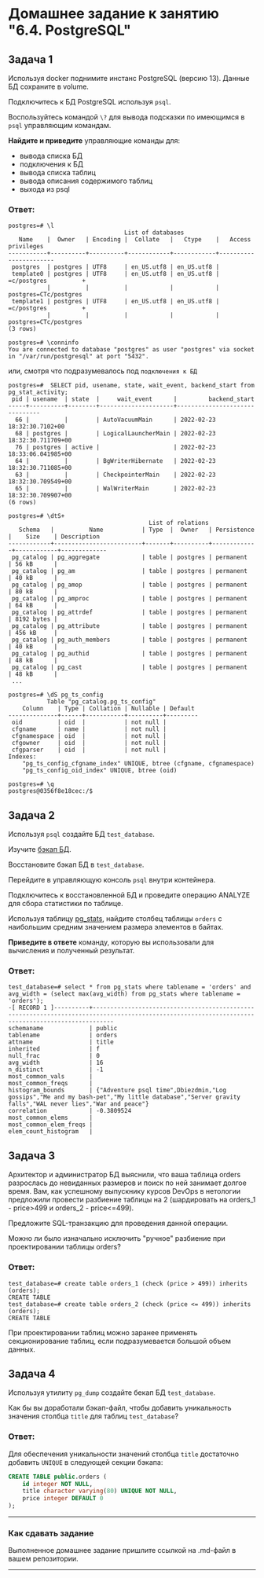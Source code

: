 # Домашнее задание к занятию "6.4. PostgreSQL"

## Задача 1

Используя docker поднимите инстанс PostgreSQL (версию 13). Данные БД сохраните в volume.

Подключитесь к БД PostgreSQL используя `psql`.

Воспользуйтесь командой `\?` для вывода подсказки по имеющимся в `psql` управляющим командам.

**Найдите и приведите** управляющие команды для:
- вывода списка БД
- подключения к БД
- вывода списка таблиц
- вывода описания содержимого таблиц
- выхода из psql

### Ответ:
```
postgres=# \l
                                 List of databases
   Name    |  Owner   | Encoding |  Collate   |   Ctype    |   Access privileges   
-----------+----------+----------+------------+------------+-----------------------
 postgres  | postgres | UTF8     | en_US.utf8 | en_US.utf8 | 
 template0 | postgres | UTF8     | en_US.utf8 | en_US.utf8 | =c/postgres          +
           |          |          |            |            | postgres=CTc/postgres
 template1 | postgres | UTF8     | en_US.utf8 | en_US.utf8 | =c/postgres          +
           |          |          |            |            | postgres=CTc/postgres
(3 rows)
```
```
postgres=# \conninfo
You are connected to database "postgres" as user "postgres" via socket in "/var/run/postgresql" at port "5432".
```
или, смотря что подразумевалось под `подключения к БД`
```
postgres=#  SELECT pid, usename, state, wait_event, backend_start from pg_stat_activity;
 pid | usename  | state  |     wait_event      |         backend_start         
-----+----------+--------+---------------------+-------------------------------
  66 |          |        | AutoVacuumMain      | 2022-02-23 18:32:30.7102+00
  68 | postgres |        | LogicalLauncherMain | 2022-02-23 18:32:30.711709+00
  76 | postgres | active |                     | 2022-02-23 18:33:06.041985+00
  64 |          |        | BgWriterHibernate   | 2022-02-23 18:32:30.711085+00
  63 |          |        | CheckpointerMain    | 2022-02-23 18:32:30.709549+00
  65 |          |        | WalWriterMain       | 2022-02-23 18:32:30.709907+00
(6 rows)
```
```
postgres=# \dtS+
                                        List of relations
   Schema   |          Name           | Type  |  Owner   | Persistence |    Size    | Description 
------------+-------------------------+-------+----------+-------------+------------+-------------
 pg_catalog | pg_aggregate            | table | postgres | permanent   | 56 kB      | 
 pg_catalog | pg_am                   | table | postgres | permanent   | 40 kB      | 
 pg_catalog | pg_amop                 | table | postgres | permanent   | 80 kB      | 
 pg_catalog | pg_amproc               | table | postgres | permanent   | 64 kB      | 
 pg_catalog | pg_attrdef              | table | postgres | permanent   | 8192 bytes | 
 pg_catalog | pg_attribute            | table | postgres | permanent   | 456 kB     | 
 pg_catalog | pg_auth_members         | table | postgres | permanent   | 40 kB      | 
 pg_catalog | pg_authid               | table | postgres | permanent   | 48 kB      | 
 pg_catalog | pg_cast                 | table | postgres | permanent   | 48 kB      | 
 ...
```
```
postgres=# \dS pg_ts_config
           Table "pg_catalog.pg_ts_config"
    Column    | Type | Collation | Nullable | Default 
--------------+------+-----------+----------+---------
 oid          | oid  |           | not null | 
 cfgname      | name |           | not null | 
 cfgnamespace | oid  |           | not null | 
 cfgowner     | oid  |           | not null | 
 cfgparser    | oid  |           | not null | 
Indexes:
    "pg_ts_config_cfgname_index" UNIQUE, btree (cfgname, cfgnamespace)
    "pg_ts_config_oid_index" UNIQUE, btree (oid)
```
```
postgres=# \q
postgres@0356f8e18cec:/$ 
```
## Задача 2

Используя `psql` создайте БД `test_database`.

Изучите [бэкап БД](https://github.com/netology-code/virt-homeworks/tree/master/06-db-04-postgresql/test_data).

Восстановите бэкап БД в `test_database`.

Перейдите в управляющую консоль `psql` внутри контейнера.

Подключитесь к восстановленной БД и проведите операцию ANALYZE для сбора статистики по таблице.

Используя таблицу [pg_stats](https://postgrespro.ru/docs/postgresql/12/view-pg-stats), найдите столбец таблицы `orders` 
с наибольшим средним значением размера элементов в байтах.

**Приведите в ответе** команду, которую вы использовали для вычисления и полученный результат.

### Ответ:
```
test_database=# select * from pg_stats where tablename = 'orders' and avg_width = (select max(avg_width) from pg_stats where tablename = 'orders');
-[ RECORD 1 ]----------+--------------------------------------------------------------------------------------------------------------------------------------------------
schemaname             | public
tablename              | orders
attname                | title
inherited              | f
null_frac              | 0
avg_width              | 16
n_distinct             | -1
most_common_vals       | 
most_common_freqs      | 
histogram_bounds       | {"Adventure psql time",Dbiezdmin,"Log gossips","Me and my bash-pet","My little database","Server gravity falls","WAL never lies","War and peace"}
correlation            | -0.3809524
most_common_elems      | 
most_common_elem_freqs | 
elem_count_histogram   | 
```

## Задача 3

Архитектор и администратор БД выяснили, что ваша таблица orders разрослась до невиданных размеров и
поиск по ней занимает долгое время. Вам, как успешному выпускнику курсов DevOps в нетологии предложили
провести разбиение таблицы на 2 (шардировать на orders_1 - price>499 и orders_2 - price<=499).

Предложите SQL-транзакцию для проведения данной операции.

Можно ли было изначально исключить "ручное" разбиение при проектировании таблицы orders?

### Ответ:
```
test_database=# create table orders_1 (check (price > 499)) inherits (orders);
CREATE TABLE
test_database=# create table orders_2 (check (price <= 499)) inherits (orders);
CREATE TABLE
```
При проектировании таблиц можно заранее применять секционирование таблиц, если подразумевается большой объем данных.  

## Задача 4

Используя утилиту `pg_dump` создайте бекап БД `test_database`.

Как бы вы доработали бэкап-файл, чтобы добавить уникальность значения столбца `title` для таблиц `test_database`?

### Ответ:
Для обеспечения уникальности значений столбца `title` достаточно добавить `UNIQUE` в следующей секции бэкапа:
```sql
CREATE TABLE public.orders (
    id integer NOT NULL,
    title character varying(80) UNIQUE NOT NULL,
    price integer DEFAULT 0
);
```

---

### Как cдавать задание

Выполненное домашнее задание пришлите ссылкой на .md-файл в вашем репозитории.

---